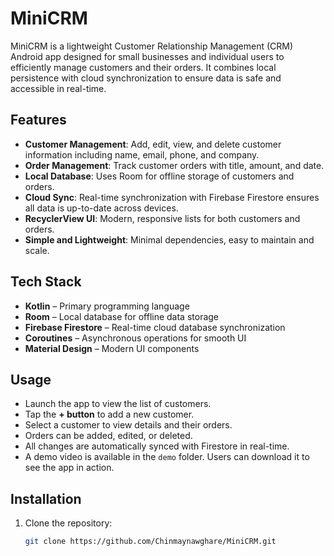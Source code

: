 # MiniCRM

MiniCRM is a lightweight Customer Relationship Management (CRM) Android app designed for small businesses and individual users to efficiently manage customers and their orders. It combines local persistence with cloud synchronization to ensure data is safe and accessible in real-time.

## Features

- **Customer Management**: Add, edit, view, and delete customer information including name, email, phone, and company.  
- **Order Management**: Track customer orders with title, amount, and date.  
- **Local Database**: Uses Room for offline storage of customers and orders.  
- **Cloud Sync**: Real-time synchronization with Firebase Firestore ensures all data is up-to-date across devices.  
- **RecyclerView UI**: Modern, responsive lists for both customers and orders.  
- **Simple and Lightweight**: Minimal dependencies, easy to maintain and scale.  

## Tech Stack

- **Kotlin** – Primary programming language  
- **Room** – Local database for offline data storage  
- **Firebase Firestore** – Real-time cloud database synchronization  
- **Coroutines** – Asynchronous operations for smooth UI  
- **Material Design** – Modern UI components  

## Usage

- Launch the app to view the list of customers.  
- Tap the **+ button** to add a new customer.  
- Select a customer to view details and their orders.  
- Orders can be added, edited, or deleted.  
- All changes are automatically synced with Firestore in real-time.  
- A demo video is available in the `demo` folder. Users can download it to see the app in action.

## Installation

1. Clone the repository:
   ```bash
   git clone https://github.com/Chinmaynawghare/MiniCRM.git
